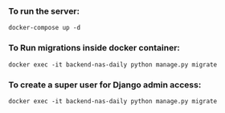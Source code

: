 ### To run the server:

```
docker-compose up -d
```

### To Run migrations inside docker container:

```
docker exec -it backend-nas-daily python manage.py migrate
```

### To create a  super user for Django admin access:

```
docker exec -it backend-nas-daily python manage.py migrate
```